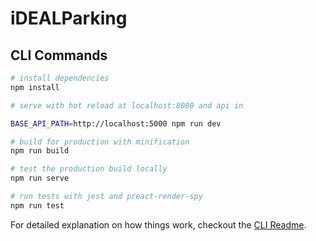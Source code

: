 # iDEALParking

## CLI Commands

``` bash
# install dependencies
npm install

# serve with hot reload at localhost:8080 and api in 

BASE_API_PATH=http://localhost:5000 npm run dev

# build for production with minification
npm run build

# test the production build locally
npm run serve

# run tests with jest and preact-render-spy 
npm run test
```

For detailed explanation on how things work, checkout the [CLI Readme](https://github.com/developit/preact-cli/blob/master/README.md).
